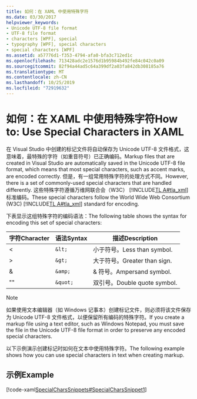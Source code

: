 ```yaml
---
title: 如何：在 XAML 中使用特殊字符
ms.date: 03/30/2017
helpviewer_keywords:
- Unicode UTF-8 file format
- UTF-8 file format
- characters [WPF], special
- typography [WPF], special characters
- special characters [WPF]
ms.assetid: a57776d1-f353-4794-afa0-bfa3c712ed1c
ms.openlocfilehash: 713428adc2e1576d1b95984b492fe84c042c0a09
ms.sourcegitcommit: 82f94a44ad5c64a399df2a03fa842db308185a76
ms.translationtype: MT
ms.contentlocale: zh-CN
ms.lasthandoff: 10/25/2019
ms.locfileid: "72919632"
---
```

# <a name="how-to-use-special-characters-in-xaml"></a><span data-ttu-id="ea9a7-102">如何：在 XAML 中使用特殊字符</span><span class="sxs-lookup"><span data-stu-id="ea9a7-102">How to: Use Special Characters in XAML</span></span>
<span data-ttu-id="ea9a7-103">在 Visual Studio 中创建的标记文件将自动保存为 Unicode UTF-8 文件格式，这意味着，最特殊的字符（如重音符号）已正确编码。</span><span class="sxs-lookup"><span data-stu-id="ea9a7-103">Markup files that are created in Visual Studio are automatically saved in the Unicode UTF-8 file format, which means that most special characters, such as accent marks, are encoded correctly.</span></span> <span data-ttu-id="ea9a7-104">但是，有一组常用特殊字符的处理方式不同。</span><span class="sxs-lookup"><span data-stu-id="ea9a7-104">However, there is a set of commonly-used special characters that are handled differently.</span></span> <span data-ttu-id="ea9a7-105">这些特殊字符遵循万维网联合会（W3C） [!INCLUDE[TL A#tla_xml](../../../../includes/tlasharptla-xml-md.md)] 标准编码。</span><span class="sxs-lookup"><span data-stu-id="ea9a7-105">These special characters follow the World Wide Web Consortium (W3C) [!INCLUDE[TL A#tla_xml](../../../../includes/tlasharptla-xml-md.md)] standard for encoding.</span></span>  
  
 <span data-ttu-id="ea9a7-106">下表显示这组特殊字符的编码语法：</span><span class="sxs-lookup"><span data-stu-id="ea9a7-106">The following table shows the syntax for encoding this set of special characters:</span></span>  
  
|<span data-ttu-id="ea9a7-107">字符</span><span class="sxs-lookup"><span data-stu-id="ea9a7-107">Character</span></span>|<span data-ttu-id="ea9a7-108">语法</span><span class="sxs-lookup"><span data-stu-id="ea9a7-108">Syntax</span></span>|<span data-ttu-id="ea9a7-109">描述</span><span class="sxs-lookup"><span data-stu-id="ea9a7-109">Description</span></span>|  
|---------------|------------|-----------------|  
|<|`&lt;`|<span data-ttu-id="ea9a7-110">小于符号。</span><span class="sxs-lookup"><span data-stu-id="ea9a7-110">Less than symbol.</span></span>|  
|>|`&gt;`|<span data-ttu-id="ea9a7-111">大于符号。</span><span class="sxs-lookup"><span data-stu-id="ea9a7-111">Greater than sign.</span></span>|  
|&|`&amp;`|<span data-ttu-id="ea9a7-112">& 符号。</span><span class="sxs-lookup"><span data-stu-id="ea9a7-112">Ampersand symbol.</span></span>|  
|<span data-ttu-id="ea9a7-113">"</span><span class="sxs-lookup"><span data-stu-id="ea9a7-113">"</span></span>|`&quot;`|<span data-ttu-id="ea9a7-114">双引号。</span><span class="sxs-lookup"><span data-stu-id="ea9a7-114">Double quote symbol.</span></span>|  
  
> [!NOTE]
> <span data-ttu-id="ea9a7-115">如果使用文本编辑器（如 Windows 记事本）创建标记文件，则必须将该文件保存为 Unicode UTF-8 文件格式，以便保留所有编码的特殊字符。</span><span class="sxs-lookup"><span data-stu-id="ea9a7-115">If you create a markup file using a text editor, such as Windows Notepad, you must save the file in the Unicode UTF-8 file format in order to preserve any encoded special characters.</span></span>  
  
 <span data-ttu-id="ea9a7-116">以下示例演示创建标记时如何在文本中使用特殊字符。</span><span class="sxs-lookup"><span data-stu-id="ea9a7-116">The following example shows how you can use special characters in text when creating markup.</span></span>  
  
## <a name="example"></a><span data-ttu-id="ea9a7-117">示例</span><span class="sxs-lookup"><span data-stu-id="ea9a7-117">Example</span></span>  
 [!code-xaml[SpecialCharsSnippets#SpecialCharsSnippet1](~/samples/snippets/csharp/VS_Snippets_Wpf/SpecialCharsSnippets/CS/Window1.xaml#specialcharssnippet1)]

